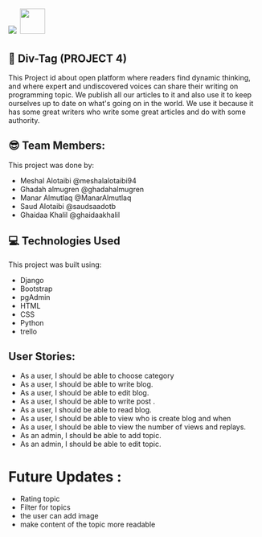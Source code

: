 # ![](https://ga-dash.s3.amazonaws.com/production/assets/logo-9f88ae6c9c3871690e33280fcf557f33.png) <img src="img\logov.jpg" width="50" >



## :round_pushpin:   Div-Tag (PROJECT 4)


This Project id about  open platform where readers find dynamic thinking, and where expert and undiscovered voices can share their writing on programming topic. We publish all our articles to it and also use it to keep ourselves up to date on what's going on in the world. We use it because it has some great writers who write some great articles and do with some authority. 


## :sunglasses: Team Members:

This project was done by: 
- Meshal Alotaibi @meshalalotaibi94
- Ghadah almugren @ghadahalmugren
- Manar Almutlaq @ManarAlmutlaq
- Saud Alotaibi @saudsaadotb
- Ghaidaa Khalil @ghaidaakhalil

## :computer: Technologies Used


This project was built using:
- Django
- Bootstrap
- pgAdmin 
- HTML
- CSS 
- Python 
- trello


## User Stories:


-   As a user, I should be able to choose category
-   As a user, I should be able to write blog.
-   As a user, I should be able to edit blog.
-   As a user, I should be able to write post .
-   As a user, I should be able to read blog.
-   As a user, I should be able to view who is create blog and when
-   As a user, I should be able to view the number of views and replays.
-   As an admin, I should be able to add topic.
-   As an admin, I should be able to edit topic.



# Future Updates :
- Rating topic
- Filter for topics
- the user can add image
- make content of the topic more readable
